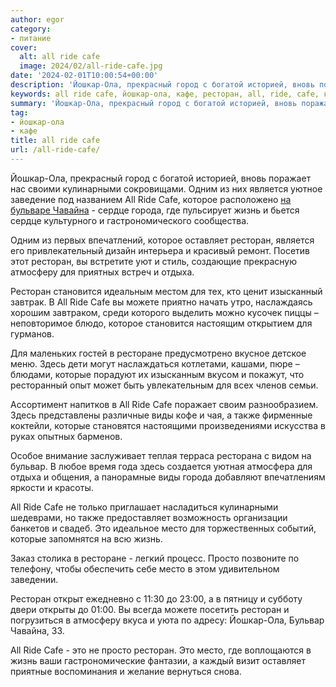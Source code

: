 ```yaml
---
author: egor
category:
- питание
cover:
  alt: all ride cafe
  image: 2024/02/all-ride-cafe.jpg
date: '2024-02-01T10:00:54+00:00'
description: 'Йошкар-Ола, прекрасный город с богатой историей, вновь поражает нас своими кулинарными сокровищами. Одним из них является уютное заведение под названием...'
keywords: all ride cafe, йошкар-ола, кафе, ресторан, all, ride, cafe, которое, жизнь, которые, это, место, йошкар, ола, поражает, кулинарными, одним, является
summary: 'Йошкар-Ола, прекрасный город с богатой историей, вновь поражает нас своими кулинарными сокровищами. Одним из них является уютное заведение под названием...'
tag:
- йошкар-ола
- кафе
title: all ride cafe
url: /all-ride-cafe/
---
```


Йошкар-Ола, прекрасный город с богатой историей, вновь поражает нас своими кулинарными сокровищами. Одним из них является уютное заведение под названием All Ride Cafe, которое расположено [на бульваре Чавайна](/chavajna/) \- сердце города, где пульсирует жизнь и бьется сердце культурного и гастрономического сообщества.

Одним из первых впечатлений, которое оставляет ресторан, является его привлекательный дизайн интерьера и красивый ремонт. Посетив этот ресторан, вы встретите уют и стиль, создающие прекрасную атмосферу для приятных встреч и отдыха.

Ресторан становится идеальным местом для тех, кто ценит изысканный завтрак. В All Ride Cafe вы можете приятно начать утро, наслаждаясь хорошим завтраком, среди которого выделить можно кусочек пиццы – неповторимое блюдо, которое становится настоящим открытием для гурманов.

Для маленьких гостей в ресторане предусмотрено вкусное детское меню. Здесь дети могут наслаждаться котлетами, кашами, пюре – блюдами, которые порадуют их изысканным вкусом и покажут, что ресторанный опыт может быть увлекательным для всех членов семьи.

Ассортимент напитков в All Ride Cafe поражает своим разнообразием. Здесь представлены различные виды кофе и чая, а также фирменные коктейли, которые становятся настоящими произведениями искусства в руках опытных барменов.

Особое внимание заслуживает теплая терраса ресторана с видом на бульвар. В любое время года здесь создается уютная атмосфера для отдыха и общения, а панорамные виды города добавляют впечатлениям яркости и красоты.

All Ride Cafe не только приглашает насладиться кулинарными шедеврами, но также предоставляет возможность организации банкетов и свадеб. Это идеальное место для торжественных событий, которые запомнятся на всю жизнь.

Заказ столика в ресторане \- легкий процесс. Просто позвоните по телефону, чтобы обеспечить себе место в этом удивительном заведении.

Ресторан открыт ежедневно с 11:30 до 23:00, а в пятницу и субботу двери открыты до 01:00. Вы всегда можете посетить ресторан и погрузиться в атмосферу вкуса и уюта по адресу: Йошкар-Ола, Бульвар Чавайна, 33.

All Ride Cafe - это не просто ресторан. Это место, где воплощаются в жизнь ваши гастрономические фантазии, а каждый визит оставляет приятные воспоминания и желание вернуться снова.